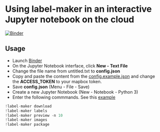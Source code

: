 # Using label-maker in an interactive Jupyter notebook on the cloud

[![Binder](https://mybinder.org/badge.svg)](https://mybinder.org/v2/gh/giswqs/label-maker-binder/master)

## Usage

* Launch [Binder](https://mybinder.org/v2/gh/giswqs/label-maker-binder/master) 
* On the Jupyter Notebook interface, click **New - Text File**
* Change the file name from untitled.txt to **config.json**
* Copy and paste the content from the [config.example.json](https://github.com/giswqs/label-maker/blob/master/config.example.json) and change the **ACCESS_TOKEN** to your mapbox token. 
* Save **config.json** (Menu - File - Save)
* Create a new Jupyter Notebook (New - Notebook - Python 3)
* Enter the following commmands. See this [example](https://github.com/giswqs/label-maker-binder/blob/master/examples/label-maker-binder.ipynb)

```python
!label-maker download
!label-maker labels
!label-maker preview -n 10
!label-maker images
!label-maker package
```
